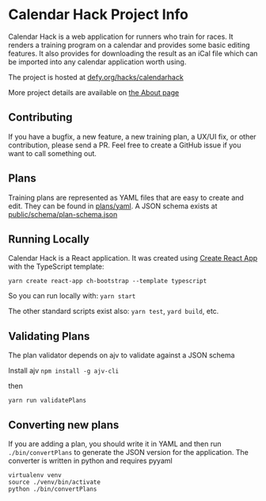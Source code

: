 # Calendar Hack Project Info

Calendar Hack is a web application for runners who train for races. It renders a training program on a calendar and provides some basic editing features. It also provides for downloading the result as an iCal file which can be imported into any calendar application worth using.

The project is hosted at [defy.org/hacks/calendarhack](https://www.defy.org/hacks/calendarhack)

More project details are available on [the About page](https://www.defy.org/hacks/calendarhack/about)

## Contributing
If you have a bugfix, a new feature, a new training plan, a UX/UI fix, or other contribution, please send a PR.
Feel free to create a GitHub issue if you want to call something out.

## Plans
Training plans are represented as YAML files that are easy to create and edit. They can be found in [plans/yaml](public/plans/yaml/). A JSON schema exists at [public/schema/plan-schema.json](public/schema/plan-schema.json)

## Running Locally

Calendar Hack is a React application. It was created using [Create React App](https://reactjs.org/docs/create-a-new-react-app.html#create-react-app) with the TypeScript template:
```
yarn create react-app ch-bootstrap --template typescript
```
So you can run locally with: `yarn start`

The other standard scripts exist also: `yarn test`, `yard build`, etc.


## Validating Plans

The plan validator depends on ajv to validate against a JSON schema

Install ajv
`npm install -g ajv-cli`

then

`yarn run validatePlans`



## Converting new plans

If you are adding a plan, you should write it in YAML and then run
`./bin/convertPlans` to generate the JSON version for the application. The converter is written in python and requires pyyaml

```
virtualenv venv
source ./venv/bin/activate
python ./bin/convertPlans
```